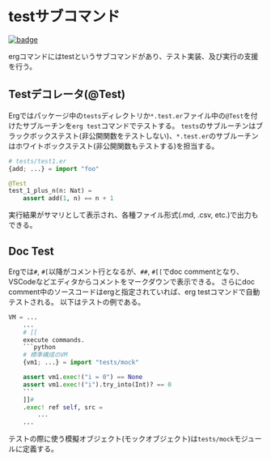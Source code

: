 # testサブコマンド

[![badge](https://img.shields.io/endpoint.svg?url=https%3A%2F%2Fgezf7g7pd5.execute-api.ap-northeast-1.amazonaws.com%2Fdefault%2Fsource_up_to_date%3Fowner%3Derg-lang%26repos%3Derg%26ref%3Dmain%26path%3Ddoc/EN/tools/test.md%26commit_hash%3Da162001c6fb8938240cd0006b256969cce1298a6)](https://gezf7g7pd5.execute-api.ap-northeast-1.amazonaws.com/default/source_up_to_date?owner=erg-lang&repos=erg&ref=main&path=doc/EN/tools/test.md&commit_hash=a162001c6fb8938240cd0006b256969cce1298a6)

ergコマンドにはtestというサブコマンドがあり、テスト実装、及び実行の支援を行う。

## Testデコレータ(@Test)

Ergではパッケージ中の`tests`ディレクトリか`*.test.er`ファイル中の`@Test`を付けたサブルーチンを`erg test`コマンドでテストする。
`tests`のサブルーチンはブラックボックステスト(非公開関数をテストしない)、`*.test.er`のサブルーチンはホワイトボックステスト(非公開関数もテストする)を担当する。

```python
# tests/test1.er
{add; ...} = import "foo"

@Test
test_1_plus_n(n: Nat) =
    assert add(1, n) == n + 1
```

実行結果がサマリとして表示され、各種ファイル形式(.md, .csv, etc.)で出力もできる。

## Doc Test

Ergでは`#`, `#[`以降がコメント行となるが、`##`, `#[[`でdoc commentとなり、VSCodeなどエディタからコメントをマークダウンで表示できる。
さらにdoc comment中のソースコードはergと指定されていれば、erg testコマンドで自動テストされる。
以下はテストの例である。

```python
VM = ...
    ...
    # [[
    execute commands.
    ```python
    # 標準構成のVM
    {vm1; ...} = import "tests/mock"

    assert vm1.exec!("i = 0") == None
    assert vm1.exec!("i").try_into(Int)? == 0
    ```
    ]]# 
    .exec! ref self, src =
        ...
    ...
```

テストの際に使う模擬オブジェクト(モックオブジェクト)は`tests/mock`モジュールに定義する。
